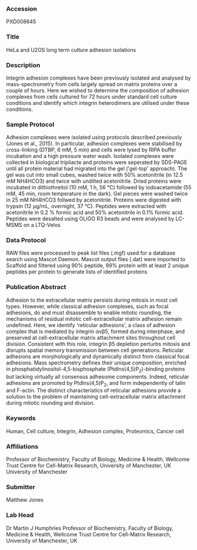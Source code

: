 ### Accession
PXD008645

### Title
HeLa and U2OS long term culture adhesion isolations

### Description
Integrin adhesion complexes have been previously isolated and analysed by mass-spectrometry from cells largely spread on matrix proteins over a couple of hours. Here we wished to determine the composition of adhesion complexes from cells cultured for 72 hours under standard cell culture conditions and identify which integrin heterodimers are utilised under these conditions.

### Sample Protocol
Adhesion complexes were isolated using protocols described previously (Jones et al., 2015). In particular, adhesion complexes were stabilised by cross-linking (DTBP, 6 mM, 5 min) and cells were lysed by RIPA buffer incubation and a high pressure water wash. Isolated complexes were collected in biological tripliacte and proteins were seperated by SDS-PAGE until all protein material had migrated into the gel ('gel-top' approach). The gel was cut into small cubes, washed twice with 50% acetonitrile (in 12.5 mM NH4HCO3) and twice with undilted acetonitrile. Dried proteins were incubated in dithiothreitol (10 mM, 1 h, 56 °C) followed by iodoacetamide (55 mM, 45 min, room temperature in the dark). Gel pieces were washed twice in 25 mM NH4HCO3 follwed by acetonitrile. Proteins were digested with trypsin (12 µg/mL, overnight, 37 °C). Peptides were extracted with acetonitrile in 0.2 % formic acid and 50% acetonitrile in 0.1% formic acid. Peptides were desalted using OLIGO R3 beads and were analysed by LC-MSMS on a LTQ-Velos

### Data Protocol
RAW files were processed to peak list files (.mgf) used for a database search using Mascot Daemon. Mascot output files (.dat) were imported to Scaffold and filtered using 90% peptide, 99% protein with at least 2 unique peptides per protein to generate lists of identified proteins

### Publication Abstract
Adhesion to the extracellular matrix persists during mitosis in most cell types. However, while classical adhesion complexes, such as focal adhesions, do and must disassemble to enable mitotic rounding, the mechanisms of residual mitotic cell-extracellular matrix adhesion remain undefined. Here, we identify 'reticular adhesions', a class of adhesion complex that is mediated by integrin &#x3b1;v&#x3b2;5, formed during interphase, and preserved at cell-extracellular matrix attachment sites throughout cell division. Consistent with this role, integrin &#x3b2;5 depletion perturbs mitosis and disrupts spatial memory transmission between cell generations. Reticular adhesions are morphologically and dynamically distinct from classical focal adhesions. Mass spectrometry defines their unique composition, enriched in phosphatidylinositol-4,5-bisphosphate (PtdIns(4,5)P<sub>2</sub>)-binding proteins but lacking virtually all consensus adhesome components. Indeed, reticular adhesions are promoted by PtdIns(4,5)P<sub>2</sub>, and form independently of talin and F-actin. The distinct characteristics of reticular adhesions provide a solution to the problem of maintaining cell-extracellular matrix attachment during mitotic rounding and division.

### Keywords
Human, Cell culture, Integrin, Adhesion complex, Proteomics, Cancer cell

### Affiliations
Professor of Biochemistry, Faculty of Biology, Medicine & Health, Wellcome Trust Centre for Cell-Matrix Research, University of Manchester, UK
University of Manchester

### Submitter
Matthew Jones

### Lab Head
Dr Martin J Humphries
Professor of Biochemistry, Faculty of Biology, Medicine & Health, Wellcome Trust Centre for Cell-Matrix Research, University of Manchester, UK


